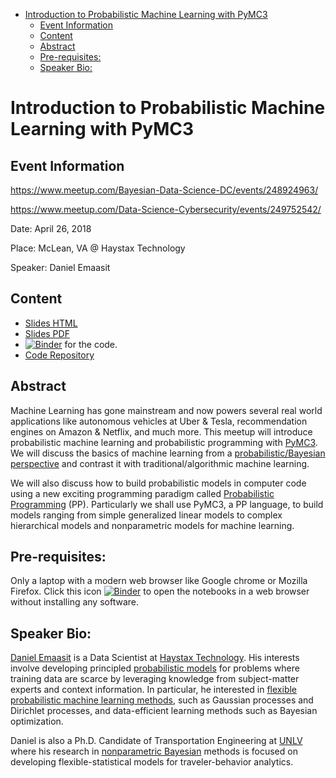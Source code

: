 -   [Introduction to Probabilistic Machine Learning with PyMC3](#introduction-to-probabilistic-machine-learning-with-pymc3)
    -   [Event Information](#event-information)
    -   [Content](#content)
    -   [Abstract](#abstract)
    -   [Pre-requisites:](#pre-requisites)
    -   [Speaker Bio:](#speaker-bio)

Introduction to Probabilistic Machine Learning with PyMC3
========================================================

Event Information
-----------------

<https://www.meetup.com/Bayesian-Data-Science-DC/events/248924963/>

<https://www.meetup.com/Data-Science-Cybersecurity/events/249752542/>

Date: April 26, 2018

Place: McLean, VA @ Haystax Technology

Speaker: Daniel Emaasit

Content
-------

-   [Slides HTML](https://slides.com/emaasit/intro-pml-dc)
-   [Slides PDF](https://github.com/Emaasit/meetups/blob/master/2018_04_26_intro_to_PML_DC/slides/slides.pdf)
-   [![Binder](https://mybinder.org/badge.svg)](https://mybinder.org/v2/gh/Emaasit/meetups/master?urlpath=lab) for the code. 
-   [Code Repository](https://github.com/Emaasit/meetups/blob/master/2018_04_26_intro_to_PML_DC/notebooks)

Abstract
--------

Machine Learning has gone mainstream and now powers several real world applications like autonomous vehicles at Uber & Tesla, recommendation engines on Amazon & Netflix, and much more. This meetup will introduce probabilistic machine learning and probabilistic programming with [PyMC3](http://docs.pymc.io/). We will discuss the basics of machine learning from a [probabilistic/Bayesian perspective](http://mlg.eng.cam.ac.uk/zoubin/bayesian.html) and contrast it with traditional/algorithmic machine learning.

We will also discuss how to build probabilistic models in computer code using a new exciting programming paradigm called [Probabilistic Programming](http://probabilistic-programming.org/wiki/Home) (PP). Particularly we shall use PyMC3, a PP language, to build models ranging from simple generalized linear models to complex hierarchical models and nonparametric models for machine learning.

Pre-requisites:
---------------

Only a laptop with a modern web browser like Google chrome or Mozilla Firefox. Click this icon [![Binder](https://mybinder.org/badge.svg)](https://mybinder.org/v2/gh/Emaasit/meetups/master?urlpath=lab) to open the notebooks in a web browser without installing any software.

Speaker Bio:
------------

[Daniel Emaasit](http://www.danielemaasit.com/) is a Data Scientist at [Haystax Technology](https://www.haystax.com/). His interests involve developing principled [probabilistic models](http://mlg.eng.cam.ac.uk/zoubin/bayesian.html) for problems where training data are scarce by leveraging knowledge from subject-matter experts and context information. In particular, he interested in [flexible](http://mlg.eng.cam.ac.uk/pub/topics/#np) [probabilistic machine learning methods](http://mlg.eng.cam.ac.uk/zoubin/bayesian.html), such as Gaussian processes and Dirichlet processes, and data-efficient learning methods such as Bayesian optimization.

Daniel is also a Ph.D. Candidate of Transportation Engineering at [UNLV](http://www.unlv.edu/) where his research in [nonparametric Bayesian](http://mlg.eng.cam.ac.uk/pub/topics/#np) methods is focused on developing flexible-statistical models for traveler-behavior analytics.
